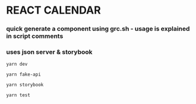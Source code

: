 # REACT CALENDAR

### quick generate a component using grc.sh - usage is explained in script comments

### uses json server & storybook

```
yarn dev
```

```
yarn fake-api
```

```
yarn storybook
```

```
yarn test
```
